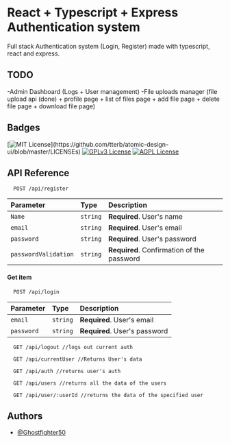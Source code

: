 # React + Typescript + Express Authentication system

Full stack Authentication system (Login, Register) made with typescript, react and express.

## TODO

-Admin Dashboard (Logs + User management)
-File uploads manager (file upload api (done) + profile page + list of files page + add file page + delete file page + download file page)

## Badges

[![MIT License](https://img.shields.io/apm/l/atomic-design-ui.svg?)](https://github.com/tterb/atomic-design-ui/blob/master/LICENSEs)
[![GPLv3 License](https://img.shields.io/badge/License-GPL%20v3-yellow.svg)](https://opensource.org/licenses/)
[![AGPL License](https://img.shields.io/badge/license-AGPL-blue.svg)](http://www.gnu.org/licenses/agpl-3.0)

## API Reference

```
  POST /api/register
```

| Parameter            | Type     | Description                                |
| :------------------- | :------- | :----------------------------------------- |
| `Name`               | `string` | **Required**. User's name                  |
| `email`              | `string` | **Required**. User's email                 |
| `password`           | `string` | **Required**. User's password              |
| `passwordValidation` | `string` | **Required**. Confirmation of the password |

#### Get item

```
  POST /api/login
```

| Parameter  | Type     | Description                   |
| :--------- | :------- | :---------------------------- |
| `email`    | `string` | **Required**. User's email    |
| `password` | `string` | **Required**. User's password |

```
  GET /api/logout //logs out current auth
```

```
  GET /api/currentUser //Returns User's data
```

```
  GET /api/auth //returns user's auth
```

```
  GET /api/users //returns all the data of the users
```

```
  GET /api/user/:userId //returns the data of the specified user
```

## Authors

- [@Ghostfighter50](https://www.github.com/Ghostfighter50)
